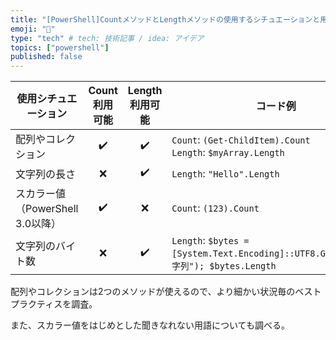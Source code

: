 ```yaml
---
title: "[PowerShell]CountメソッドとLengthメソッドの使用するシチュエーションと用途をまとめてみた"
emoji: "🦔"
type: "tech" # tech: 技術記事 / idea: アイデア
topics: ["powershell"]
published: false
---
```


| 使用シチュエーション | Count 利用可能 | Length 利用可能 | コード例 |
| --- | :---: | :---: | --- |
| 配列やコレクション | ✔️ | ✔️ | `Count`: `(Get-ChildItem).Count`<br>`Length`: `$myArray.Length` |
| 文字列の長さ | ❌ | ✔️ | `Length`: `"Hello".Length` |
| スカラー値（PowerShell 3.0以降） | ✔️ | ❌ | `Count`: `(123).Count` |
| 文字列のバイト数 | ❌ | ✔️ | `Length`: `$bytes = [System.Text.Encoding]::UTF8.GetBytes("文字列"); $bytes.Length` |

配列やコレクションは2つのメソッドが使えるので、より細かい状況毎のベストプラクティスを調査。

また、スカラー値をはじめとした聞きなれない用語についても調べる。
